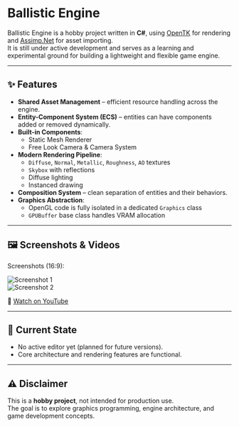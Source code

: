 # Ballistic Engine

Ballistic Engine is a hobby project written in **C#**, using [OpenTK](https://opentk.net/) for rendering and [Assimp.Net](https://github.com/assimp/assimp-net) for asset importing.  
It is still under active development and serves as a learning and experimental ground for building a lightweight and flexible game engine.

---

## ✨ Features

- **Shared Asset Management** – efficient resource handling across the engine.
- **Entity-Component System (ECS)** – entities can have components added or removed dynamically.
- **Built-in Components**:
  - Static Mesh Renderer
  - Free Look Camera & Camera System
- **Modern Rendering Pipeline**:
  - `Diffuse`, `Normal`, `Metallic`, `Roughness`, `AO` textures
  - `Skybox` with reflections
  - Diffuse lighting
  - Instanced drawing
- **Composition System** – clean separation of entities and their behaviors.
- **Graphics Abstraction**:
  - OpenGL code is fully isolated in a dedicated `Graphics` class
  - `GPUBuffer` base class handles VRAM allocation

---

## 🖼️ Screenshots & Videos

Screenshots (16:9):

![Screenshot 1](https://github.com/user-attachments/assets/b0a6f0ff-ceb6-424b-92cb-0abdaebef505)  
![Screenshot 2](https://github.com/user-attachments/assets/ee589419-5371-4b64-a08b-a24ffeb6cb74)

🎥 [Watch on YouTube](https://www.youtube.com/watch?v=6uzjT07534k)

---

## 📌 Current State

- No active editor yet (planned for future versions).
- Core architecture and rendering features are functional.

---

## ⚠️ Disclaimer

This is a **hobby project**, not intended for production use.  
The goal is to explore graphics programming, engine architecture, and game development concepts.

